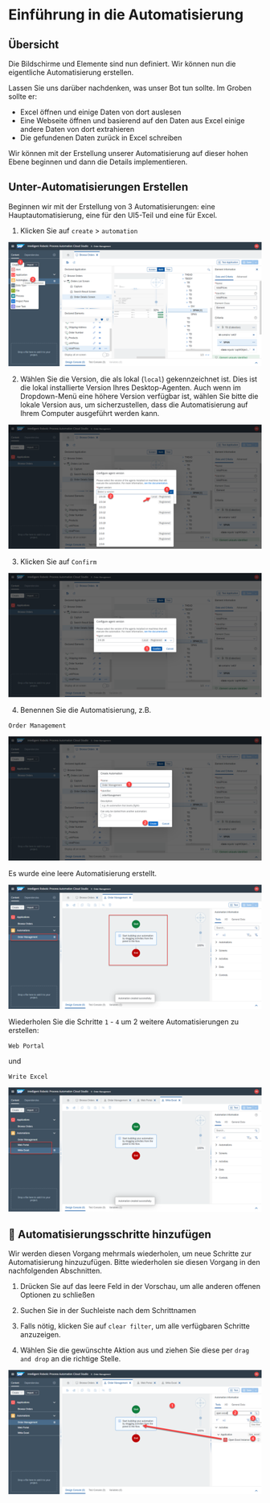# Einführung in die Automatisierung

## Übersicht
Die Bildschirme und Elemente sind nun definiert. Wir können nun die eigentliche Automatisierung erstellen.

Lassen Sie uns darüber nachdenken, was unser Bot tun sollte. Im Groben sollte er: 
- Excel öffnen und einige Daten von dort auslesen 
- Eine Webseite öffnen und basierend auf den Daten aus Excel einige andere Daten von dort extrahieren 
- Die gefundenen Daten zurück in Excel schreiben

Wir können mit der Erstellung unserer Automatisierung auf dieser hohen Ebene beginnen und dann die Details implementieren.

## Unter-Automatisierungen Erstellen

Beginnen wir mit der Erstellung von 3 Automatisierungen: eine Hauptautomatisierung, eine für den UI5-Teil und eine für Excel.

1. Klicken Sie auf  `create` > `automation`

![](../images/0600.png)


2. Wählen Sie die Version, die als lokal (`local`) gekennzeichnet ist. Dies ist die lokal installierte Version Ihres Desktop-Agenten. Auch wenn im Dropdown-Menü eine höhere Version verfügbar ist, wählen Sie bitte die lokale Version aus, um sicherzustellen, dass die Automatisierung auf Ihrem Computer ausgeführt werden kann.

![](../images/0601.png)

3. Klicken Sie auf  `Confirm`

![](../images/0602.png)

4. Benennen Sie die Automatisierung, z.B.

```
Order Management
```

![](../images/0603.png)


Es wurde eine leere Automatisierung erstellt.


![](../images/0604.png)

Wiederholen Sie die Schritte `1` - `4` um 2 weitere Automatisierungen zu erstellen:

```
Web Portal
```

und 

```
Write Excel
```

![](../images/0605.png)


## 🔹 Automatisierungsschritte hinzufügen

Wir werden diesen Vorgang mehrmals wiederholen, um neue Schritte zur Automatisierung hinzuzufügen. Bitte wiederholen sie diesen Vorgang in den nachfolgenden Abschnitten.

1. Drücken Sie auf das leere Feld in der Vorschau, um alle anderen offenen Optionen zu schließen

2. Suchen Sie in der Suchleiste nach dem Schrittnamen

3. Falls nötig, klicken Sie auf `clear filter`, um alle verfügbaren Schritte anzuzeigen.

4. Wählen Sie die gewünschte Aktion aus und ziehen Sie diese per `drag and drop` an die richtige Stelle.

![](../images/0700_DropStep.png)